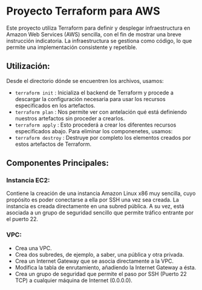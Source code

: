 # Proyecto Terraform para AWS
Este proyecto utiliza Terraform para definir y desplegar infraestructura en Amazon Web Services (AWS) sencilla, con el fin de mostrar una breve instrucción indicatoria. 
La infraestructura se gestiona como código, lo que permite una implementación consistente y repetible.

## Utilización:

Desde el directorio dónde se encuentren los archivos, usamos:
- ```terraform init```   : Inicializa el backend de Terraform y procede a descargar la configuración necesaria para usar los recursos especificados en los artefactos.
- ```terraform plan```   : Nos permite ver con antelación qué está definiendo nuestros artefactos sin proceder a crearlos.
- ```terraform apply```  : Esto procederá a crear los diferentes recursos especificados abajo.
Para eliminar los componenetes, usamos:
- ```terraform destroy``` : Destruye por completo los elementos creados por estos artefactos de Terraform.

## Componentes Principales:

### Instancia EC2:

Contiene la creación de una instancia Amazon Linux x86 muy sencilla, cuyo propósito es poder conectarse a ella por SSH una vez sea creada.
La instancia es creada directamente en una subred pública. A su vez, está asociada a un grupo de seguridad sencillo que permite tráfico entrante por el puerto 22.

### VPC:

- Crea una VPC.
- Crea dos subredes, de ejemplo, a saber, una pública y otra privada.
- Crea un Internet Gateway que se asocia directamente a la VPC.
- Modifica la tabla de enrutamiento, añadiendo la Internet Gateway a ésta.
- Crea un grupo de seguridad que permite el paso por SSH (Puerto 22 TCP) a cualquier máquina de Internet (0.0.0.0).


